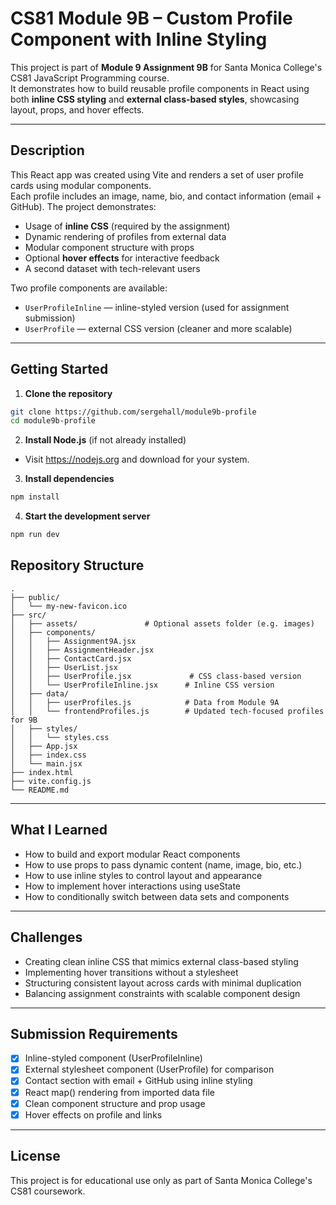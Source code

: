 # CS81 Module 9B – Custom Profile Component with Inline Styling

This project is part of **Module 9 Assignment 9B** for Santa Monica College's CS81 JavaScript Programming course.  
It demonstrates how to build reusable profile components in React using both **inline CSS styling** and **external class-based styles**, showcasing layout, props, and hover effects.

---

## Description

This React app was created using Vite and renders a set of user profile cards using modular components.  
Each profile includes an image, name, bio, and contact information (email + GitHub). The project demonstrates:

- Usage of **inline CSS** (required by the assignment)
- Dynamic rendering of profiles from external data
- Modular component structure with props
- Optional **hover effects** for interactive feedback
- A second dataset with tech-relevant users

Two profile components are available:
- `UserProfileInline` — inline-styled version (used for assignment submission)
- `UserProfile` — external CSS version (cleaner and more scalable)

---

## Getting Started

1. **Clone the repository**

```bash
git clone https://github.com/sergehall/module9b-profile
cd module9b-profile
```

2. **Install Node.js** (if not already installed)

- Visit https://nodejs.org and download for your system.

3. **Install dependencies**
```bash
npm install
```
4. **Start the development server**
```bash
npm run dev
```

## Repository Structure

```
.
├── public/
│   └── my-new-favicon.ico
├── src/
│   ├── assets/               # Optional assets folder (e.g. images)
│   ├── components/
│   │   ├── Assignment9A.jsx
│   │   ├── AssignmentHeader.jsx
│   │   ├── ContactCard.jsx
│   │   ├── UserList.jsx
│   │   ├── UserProfile.jsx             # CSS class-based version
│   │   └── UserProfileInline.jsx      # Inline CSS version
│   ├── data/
│   │   ├── userProfiles.js            # Data from Module 9A
│   │   └── frontendProfiles.js        # Updated tech-focused profiles for 9B
│   ├── styles/
│   │   └── styles.css
│   ├── App.jsx
│   ├── index.css
│   └── main.jsx
├── index.html
├── vite.config.js
└── README.md
```

---

## What I Learned

- How to build and export modular React components
- How to use props to pass dynamic content (name, image, bio, etc.)
- How to use inline styles to control layout and appearance
- How to implement hover interactions using useState
- How to conditionally switch between data sets and components

---

## Challenges

- Creating clean inline CSS that mimics external class-based styling
- Implementing hover transitions without a stylesheet
- Structuring consistent layout across cards with minimal duplication
- Balancing assignment constraints with scalable component design

---

## Submission Requirements

- [x] Inline-styled component (UserProfileInline)
- [x] External stylesheet component (UserProfile) for comparison
- [x] Contact section with email + GitHub using inline styling
- [x] React map() rendering from imported data file
- [x] Clean component structure and prop usage
- [x] Hover effects on profile and links

---

## License

This project is for educational use only as part of Santa Monica College's CS81 coursework.
